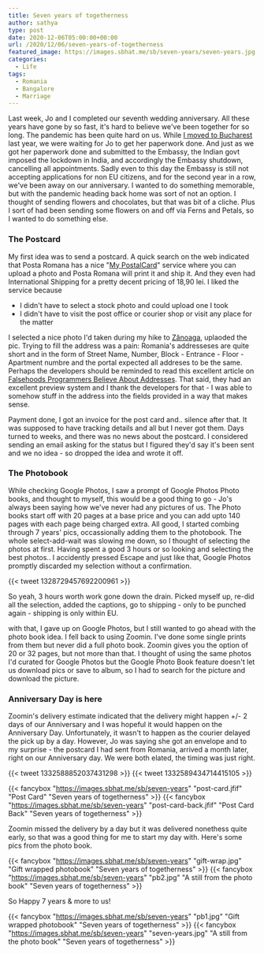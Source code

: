 ```yaml
---
title: Seven years of togetherness
author: sathya
type: post
date: 2020-12-06T05:00:00+00:00
url: /2020/12/06/seven-years-of-togetherness
featured_image: https://images.sbhat.me/sb/seven-years/seven-years.jpg
categories:
  - Life
tags:
  - Romania
  - Bangalore
  - Marriage
---
```


Last week, Jo and I completed our seventh wedding anniversary. All these years have gone by so fast, it's hard to believe we've been together for so long. The pandemic has been quite hard on us. While [I moved to Bucharest](https://sathyabh.at/2020/05/17/life-in-bucharest) last year, we were waiting for Jo to get her paperwork done. And just as we got her paperwork done and submitted to the Embassy, the Indian govt imposed the lockdown in India, and accordingly the Embassy shutdown, cancelling all appointments. Sadly even to this day the Embassy is still not accepting applications for non EU citizens, and for the second year in a row, we've been away on our anniversary. I wanted to do something memorable, but with the pandemic heading back home was sort of not an option. I thought of sending flowers and chocolates, but that was bit of a cliche. Plus I sort of had been sending some flowers on and off via Ferns and Petals, so I wanted to do something else.

### The Postcard

My first idea was to send a postcard. A quick search on the web indicated that Posta Romana has a nice "[My PostalCard](https://www.posta-romana.ro/mypostalcard.html)" service where you can upload a photo and Posta Romana will print it and ship it. And they even had International Shipping for a pretty decent pricing of 18,90 lei. I liked the service because 

- I didn't have to select a stock photo and could upload one I took
- I didn't have to visit the post office or courier shop or visit any place for the matter

I selected a nice photo I'd taken during my hike to [Zănoaga](https://goo.gl/maps/6V9rjsTKeFBHVn759), uplaoded the pic. Trying to fill the address was a pain: Romania's addresseses are quite short and in the form of Street Name, Number, Block - Entrance - Floor - Apartment numbre and the portal expected all addreses to be the same. Perhaps the developers should be reminded to read this excellent article on [Falsehoods Programmers Believe About Addresses](https://www.mjt.me.uk/posts/falsehoods-programmers-believe-about-addresses/). That said,  they had an excellent preview system and I thank the developers for that - I was able to somehow stuff in the address into the fields provided in a way that makes sense.

Payment done, I got an invoice for the post card and.. silence after that. It was supposed to have tracking details and all but I never got them. Days turned to weeks, and there was no news about the postcard. I considered sending an email asking for the status but I figured they'd say it's been sent and we no idea - so dropped the idea and wrote it off.

### The Photobook

While checking Google Photos, I saw a prompt of Google Photos Photo books, and thought to myself, this would be a good thing to go - Jo's always been saying how we've never had any pictures of us. The Photo books start off with 20 pages at a base price and you can add upto 140 pages with each page being charged extra. All good, I started combing through 7 years' pics, occassionally adding them to the photobook. The whole select-add-wait was slowing me down, so I thought of selecting the photos at first. Having spent a good 3 hours or so looking and selecting the best photos.. I accidently pressed Escape and just like that, Google Photos promptly discarded my selection without a confirmation. 

{{< tweet 1328729457692200961 >}}

So yeah, 3 hours worth work gone down the drain. Picked myself up, re-did all the selection, added the captions, go to shipping - only to be punched again - shipping is only within EU.

with that, I gave up on Google Photos, but I still wanted to go ahead with the photo book idea. I fell back to using Zoomin. I've done some single prints from them but never did a full photo book. Zoomin gives you the option of 20 or 32 pages, but not more than that. I thought of using the same photos I'd curated for Google Photos but the Google Photo Book feature doesn't let us download pics or save to album, so I had to search for the picture and download the picture. 

### Anniversary Day is here

Zoomin's delivery estimate indicated that the delivery might happen +/- 2 days of our Anniversary and I was hopeful it would happen on the Anniversary Day. Unfortunately, it wasn't to happen as the courier delayed the pick up by a day. However, Jo was saying she got an envelope and to my surprise - the postcard I had sent from Romania, arrived a month later, right on our Anniversary day. We were both elated, the timing was just right.

{{< tweet 1332588852037431298 >}}
{{< tweet 1332589434714415105 >}}

{{< fancybox "https://images.sbhat.me/sb/seven-years" "post-card.jfif" "Post Card" "Seven years of togetherness" >}}
{{< fancybox "https://images.sbhat.me/sb/seven-years" "post-card-back.jfif" "Post Card Back" "Seven years of togetherness" >}}

Zoomin missed the delivery by a day but it was delivered nonethess quite early, so that was a good thing for me to start my day with. Here's some pics from the photo book. 

{{< fancybox "https://images.sbhat.me/sb/seven-years" "gift-wrap.jpg" "Gift wrapped photobook" "Seven years of togetherness" >}}
{{< fancybox "https://images.sbhat.me/sb/seven-years" "pb2.jpg" "A still from the photo book" "Seven years of togetherness" >}}


So Happy 7 years & more to us!

{{< fancybox "https://images.sbhat.me/sb/seven-years" "pb1.jpg" "Gift wrapped photobook" "Seven years of togetherness" >}}
{{< fancybox "https://images.sbhat.me/sb/seven-years" "seven-years.jpg" "A still from the photo book" "Seven years of togetherness" >}}


